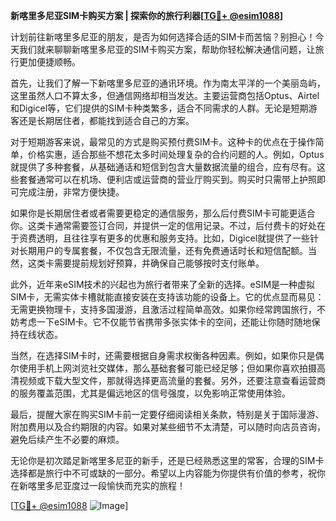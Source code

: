 **新喀里多尼亚SIM卡购买方案 | 探索你的旅行利器[[TG💪+ @esim1088](https://t.me/s/esim1088)]**

计划前往新喀里多尼亚的朋友，是否为如何选择合适的SIM卡而苦恼？别担心！今天我们就来聊聊新喀里多尼亚的SIM卡购买方案，帮助你轻松解决通信问题，让旅行更加便捷顺畅。

首先，让我们了解一下新喀里多尼亚的通讯环境。作为南太平洋的一个美丽岛屿，这里虽然人口不算太多，但通信网络却相当发达。主要运营商包括Optus、Airtel和Digicel等，它们提供的SIM卡种类繁多，适合不同需求的人群。无论是短期游客还是长期居住者，都能找到适合自己的方案。

对于短期游客来说，最常见的方式是购买预付费SIM卡。这种卡的优点在于操作简单，价格实惠，适合那些不想花太多时间处理复杂的合约问题的人。例如，Optus就提供了多种套餐，从基础通话和短信到包含大量数据流量的组合，应有尽有。这些套餐通常可以在机场、便利店或运营商的营业厅购买到。购买时只需带上护照即可完成注册，非常方便快捷。

如果你是长期居住者或者需要更稳定的通信服务，那么后付费SIM卡可能更适合你。这类卡通常需要签订合同，并提供一定的信用记录。不过，后付费卡的好处在于资费透明，且往往享有更多的优惠和服务支持。比如，Digicel就提供了一些针对长期用户的专属套餐，不仅包含无限流量，还有免费通话时长和短信配额。当然，这类卡需要提前规划好预算，并确保自己能够按时支付账单。

此外，近年来eSIM技术的兴起也为旅行者带来了全新的选择。eSIM是一种虚拟SIM卡，无需实体卡槽就能直接安装在支持该功能的设备上。它的优点显而易见：无需更换物理卡，支持多国漫游，且激活过程简单高效。如果你经常跨国旅行，不妨考虑一下eSIM卡。它不仅能节省携带多张实体卡的空间，还能让你随时随地保持在线状态。

当然，在选择SIM卡时，还需要根据自身需求权衡各种因素。例如，如果你只是偶尔使用手机上网浏览社交媒体，那么基础套餐可能已经足够；但如果你喜欢拍摄高清视频或下载大型文件，那就得选择更高流量的套餐。另外，还要注意查看运营商的服务覆盖范围，尤其是偏远地区的信号强度，以免影响正常使用体验。

最后，提醒大家在购买SIM卡前一定要仔细阅读相关条款，特别是关于国际漫游、附加费用以及合约期限的内容。如果对某些细节不太清楚，可以随时向店员咨询，避免后续产生不必要的麻烦。

无论你是初次踏足新喀里多尼亚的新手，还是已经熟悉这里的常客，合理的SIM卡选择都是旅行中不可或缺的一部分。希望以上内容能为你提供有价值的参考，祝你在新喀里多尼亚度过一段愉快而充实的旅程！

[[TG💪+ @esim1088](https://t.me/s/esim1088) ![Image](https://i.postimg.cc/4NQfJmqS/Snipaste-2025-05-13-00-14-12.png)]